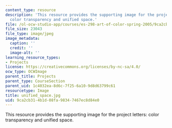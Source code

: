 ```yaml
---
content_type: resource
description: 'This resource provides the supporting image for the project letters:
  color transparency and unified space.'
file: /ol-ocw-studio-app/courses/es-298-art-of-color-spring-2005/9ca2cb314b1d08fa98347467ec8d84e0_unified_space.jpg
file_size: 23043
file_type: image/jpeg
image_metadata:
  caption: ''
  credit: ''
  image-alt: ''
learning_resource_types:
- Projects
license: https://creativecommons.org/licenses/by-nc-sa/4.0/
ocw_type: OCWImage
parent_title: Projects
parent_type: CourseSection
parent_uid: 1c4032ea-8d6c-7f25-6a10-9d8d63799c61
resourcetype: Image
title: unified_space.jpg
uid: 9ca2cb31-4b1d-08fa-9834-7467ec8d84e0
---
```

This resource provides the supporting image for the project letters: color transparency and unified space.